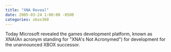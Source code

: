 ```yaml
---
title: "XNA Reveal"
date: 2005-03-24 1:00:00 -0500
categories: xbox360
---
```


Today Microsoft revealed the games development platform, known as XNA(An acronym standing for "XNA's Not Acronymed") for development for the unannounced XBOX successor.